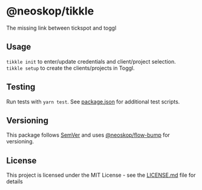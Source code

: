 # @neoskop/tikkle

The missing link between tickspot and toggl

## Usage

`tikkle init` to enter/update credentials and client/project selection.  
`tikkle setup` to create the clients/projects in Toggl.  

## Testing

Run tests with `yarn test`. See [package.json](./package.json) for additional test scripts.

## Versioning

This package follows [SemVer](https://semver.org/) and uses [@neoskop/flow-bump](https://github.com/neoskop/flow-bump) for versioning.

## License

This project is licensed under the MIT License - see the [LICENSE.md](./LICENSE.md) file for details